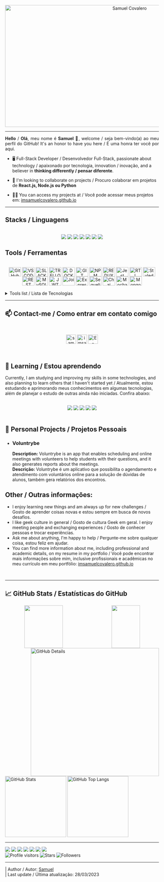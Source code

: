 <!--- Olá, meu readme é open source, fique à vontade para utilizá-lo como quiser! -->
<div align="center">
  <img src="https://media1.giphy.com/media/xUPGcEliCc7bETyfO8/giphy.gif?cid=ecf05e47frav76ll9v9irugtcgmxlo9q8i9zhdgd4zsab7pj&rid=giphy.gif&ct=g" alt="Samuel Covalero" width="800" height="400" />
</div>

--- 

<div align="justify"><b>Hello</b> / <b>Olá</b>, meu nome é <b>Samuel</b> 👋, welcome / seja bem-vindo(a) ao meu perfil do GitHub! It's an honor to have you here / É uma honra ter você por aqui.</div>

- 🖥️ Full-Stack Developer / Desenvolvedor Full-Stack, passionate about technology / apaixonado por tecnologia, innovation / inovação, and a believer in **thinking differently / pensar diferente**.

- 👯 I'm looking to collaborate on projects / Procuro colaborar em projetos de **React.js, Node.js ou Python**

- 👨‍💻 You can access my projects at / Você pode acessar meus projetos em: [imsamuelcovalero.github.io](https://imsamuelcovalero.github.io/)

---

## Stacks / Linguagens
<div align="center" style="display: inline_block"><br>
<a href="https://www.javascript.com/" target="_blank" title="JavaScript"><img src="https://img.shields.io/badge/JavaScript-323330?style=for-the-badge&logo=javascript&logoColor=F7DF1E" /></a>
<a href="https://reactjs.org/" target="_blank" title="React"><img src="https://img.shields.io/badge/React-20232A?style=for-the-badge&logo=react&logoColor=61DAFB" /></a>
<a href="https://www.w3.org/html/" target="_blank" title="HTML5"><img src="https://img.shields.io/badge/HTML5-E34F26?style=for-the-badge&logo=html5&logoColor=white" /></a>
<a href="https://www.w3.org/Style/CSS/" target="_blank" title="CSS3"><img src="https://img.shields.io/badge/CSS3-1572B6?style=for-the-badge&logo=css3&logoColor=white" /></a>
<a href="https://www.typescriptlang.org/" target="_blank" title="TypeScript"><img src="https://img.shields.io/badge/TypeScript-007ACC?style=for-the-badge&logo=typescript&logoColor=white" /></a>
<a href="https://nodejs.org/" target="_blank" title="Node.js"><img src="https://img.shields.io/badge/Node.js-339933?style=for-the-badge&logo=node.js&logoColor=white" /></a>
<a href="https://www.python.org/" target="_blank" title="Python"><img src="https://img.shields.io/badge/Python-3776AB?style=for-the-badge&logo=python&logoColor=white" /></a>
</div>

## Tools / Ferramentas
<div align="center" style="display: inline_block"><br>
  <a href="https://github.com/" target="_blank" title="GitHub"><img align="center" alt="GitHub" height="30" width="40" src="https://icones.pro/wp-content/uploads/2021/06/icone-github-bleu.png" /></a>
  <a href="https://code.visualstudio.com/" target="_blank" title="Visual Studio Code"><img align="center" alt="VSCODE" height="30" width="40" src="https://cdn.jsdelivr.net/gh/devicons/devicon/icons/visualstudio/visualstudio-plain.svg" /></a>
  <a href="https://slack.com/" target="_blank" title="Slack"><img align="center" alt="SLACK" height="30" width="40" src="https://cdn.jsdelivr.net/gh/devicons/devicon/icons/slack/slack-original.svg" /></a>
  <a href="https://trello.com/" target="_blank" title="Trello"><img align="center" alt="TRELLO" height="30" width="40" src="https://cdn.jsdelivr.net/gh/devicons/devicon/icons/trello/trello-plain.svg" /></a>
  <a href="https://www.docker.com/" target="_blank" title="Docker"><img align="center" alt="DOCKER" height="30" width="40" src="https://cdn.jsdelivr.net/gh/devicons/devicon/icons/docker/docker-plain.svg" /></a>
  <a href="https://git-scm.com/" target="_blank" title="Git"><img align="center" alt="GIT" height="30" width="40" src="https://cdn.jsdelivr.net/gh/devicons/devicon/icons/git/git-original.svg" /></a>
  <a href="https://www.npmjs.com/" target="_blank" title="NPM"><img align="center" alt="NPM Icon" height="30" width="40" src="https://cdn.jsdelivr.net/gh/devicons/devicon/icons/npm/npm-original-wordmark.svg" /></a>
  <a href="https://redux.js.org/" target="_blank" title="Redux"><img align="center" alt="REDUX" height="30" width="40" src="https://cdn.jsdelivr.net/gh/devicons/devicon/icons/redux/redux-original.svg" /></a>
  <a href="https://jestjs.io/" target="_blank" title="Jest"><img align="center" alt="Jest" height="30" width="40" src="https://cdn.jsdelivr.net/gh/devicons/devicon/icons/jest/jest-plain.svg" /></a>
  <a href="https://testing-library.com/docs/react-testing-library/intro/" target="_blank" title="React Testing Library"><img align="center" alt="RTL" height="30" width="40" src="https://external-preview.redd.it/ipDqIMGooKjcZY8gvo-SKMjV23dXdO4szBpoFFsSZQA.jpg?auto=webp&s=64fa5d043dc6b4f0dc9e3b40e0b8e221ceb7af5d"></a>
  <a href="https://styled-components.com/" target="_blank" title="Styled Components"><img align="center" alt="Styled Components" height="30" width="40" src="https://avatars.githubusercontent.com/u/20658825?s=200&v=4" /></a> 
  <a href="https://en.wikipedia.org/wiki/Representational_state_transfer" target="_blank" title="REST API"><img align="center" alt="REST API" height="30" width="40" src="https://keenethics.com/wp-content/uploads/2022/01/rest-api-1.svg"></a>
  <a href="https://www.mysql.com/" target="_blank" title="MySQL"><img align="center" alt="MySQL" height="30" width="40" src="https://cdn.jsdelivr.net/gh/devicons/devicon/icons/mysql/mysql-original.svg" /></a> 
  <a href="https://jwt.io/" target="_blank" title="JSON Web Token (JWT)"><img align="center" alt="JWT" height="30" width="40" src="https://img.icons8.com/color/480/java-web-token.png" /></a> 
  <a href="https://joi.dev/" target="_blank" title="Joi"><img align="center" alt="Joi" height="30" width="40" src="https://joi.dev/img/joiLogo.jpg" /></a> 
  <a href="https://expressjs.com/" target="_blank" title="Express.js"><img align="center" alt="Express" height="30" width="40" src="https://e7.pngegg.com/pngimages/212/722/png-clipart-web-development-express-js-javascript-software-framework-laravel-world-wide-web-purple-blue.png" /></a> 
  <a href="https://sequelize.org/" target="_blank" title="Sequelize"><img align="center" alt="Sequelize" height="30" width="40" src="https://cdn.jsdelivr.net/gh/devicons/devicon/icons/sequelize/sequelize-original.svg" /></a> 
  <a href="https://www.chaijs.com/" target="_blank" title="Chai"><img align="center" alt="Chai" height="30" width="40" src="https://avatars.githubusercontent.com/u/1515293?s=280&v=4" /></a> 
  <a href="https://mochajs.org/" target="_blank" title="Mocha"><img align="center" alt="Mocha" height="30" width="40" src="https://cdn.jsdelivr.net/gh/devicons/devicon/icons/mocha/mocha-plain.svg" /></a> 
  <a href="https://www.mongodb.com/" target="_blank" title="MongoDB"><img align="center" alt="MongoDB" height="30" width="40" src="https://cdn.jsdelivr.net/gh/devicons/devicon/icons/mongodb/mongodb-original.svg" /></a> 
</div><br>

<details>
<summary>Tools list / Lista de Tecnologias </summary><br>

  Github, VSCode, Slack, Trello, Docker, Git, NPM, Redux, Jest, RTL, Styled Components, REST API, MySQL, JWT, Joi, Express, Sequelize, Chai, Mocha, MongoDB

</details>

---

## 📫 Contact-me / Como entrar em contato comigo

<br />
<p align="center">
<a href="https://www.linkedin.com/in/samuelcovalero/" target="blank" title="LinkedIn"><img align="center" src="https://raw.githubusercontent.com/rahuldkjain/github-profile-readme-generator/master/src/images/icons/Social/linked-in-alt.svg" alt="samuelcovalero" height="30" width="32" /></a>
<a href="https://www.instagram.com/imsamuelcovalero/" target="blank" title="Instagram (em construção)"><img align="center" src="https://raw.githubusercontent.com/rahuldkjain/github-profile-readme-generator/master/src/images/icons/Social/instagram.svg" alt="imsamuelcovalero" height="30" width="32" /></a>
<a href="mailto:reis_samuel@hotmail.com" target="blank" title="reis_samuel@hotmail.com"><img align="center" src="https://icons.veryicon.com/png/System/Circle/hotmail.png" alt="E-mail" height="30" width="32" /></a>
</p>
<br />

## 🌱 Learning / Estou aprendendo

Currently, I am studying and improving my skills in some technologies, and also planning to learn others that I haven't started yet / Atualmente, estou estudando e aprimorando meus conhecimentos em algumas tecnologias, além de planejar o estudo de outras ainda não iniciadas. Confira abaixo:

<div align="center" style="display: inline_block"><br>
<a href="https://docs.microsoft.com/pt-br/dotnet/csharp/" target="_blank" title="C#"><img src="https://img.shields.io/badge/C%23-239120?style=for-the-badge&logo=c-sharp&logoColor=white" /></a>
<a href="https://angular.io/" target="_blank" title="Angular"><img src="https://img.shields.io/badge/Angular-DD0031?style=for-the-badge&logo=angular&logoColor=white" /></a>
<a href="https://www.java.com/pt-BR/" target="_blank" title="Java"><img src="https://img.shields.io/badge/Java-ED8B00?style=for-the-badge&logo=java&logoColor=white" /></a>
<img src="https://img.shields.io/badge/Machine%20Learning-FF6F00?style=for-the-badge&logo=Artificial Inteligence&logoColor=white" />
<img src="https://img.shields.io/badge/Artificial%20Intelligence-FF6F00?style=for-the-badge&logo=Artificial Inteligence&logoColor=white" />
</div><br >

## 🚀 Personal Projects / Projetos Pessoais

- ### Voluntrybe
  **Description:** Voluntrybe is an app that enables scheduling and online meetings with volunteers to help students with their questions, and it also generates reports about the meetings.<br />
  **Descrição:** Voluntrybe é um aplicativo que possibilita o agendamento e atendimento com voluntários online para a solução de dúvidas de alunos, também gera relatórios dos encontros.
  <br />

## Other / Outras informações:

- I enjoy learning new things and am always up for new challenges / Gosto de aprender coisas novas e estou sempre em busca de novos desafios.
- I like geek culture in general / Gosto de cultura Geek em geral.
I enjoy meeting people and exchanging experiences / Gosto de conhecer pessoas e trocar experiências.
- Ask me about anything, I'm happy to help / Pergunte-me sobre qualquer coisa, estou feliz em ajudar.
- You can find more information about me, including professional and academic details, on my resume in my portfolio / Você pode encontrar mais informações sobre mim, inclusive profissionais e acadêmicas no meu currículo em meu portfólio: [imsamuelcovalero.github.io](https://imsamuelcovalero.github.io/)
<br />

---

## 📈 GitHub Stats / Estatísticas do GitHub

<div align="center" style="display: inline_block" >
  <a href="https://github.com/holygato">
  <img height="140px" width="50%" align="left" margin="0" src="https://github-readme-stats-sigma-five.vercel.app/api?username=imsamuelcovalero&show_icons=true&theme=gotham&include_all_commits=true&count_private=true&hide=issues&locale=pt-br"/>
  <img height="140px" align="right" width="43%" margin="0" src="https://github-readme-stats-sigma-five.vercel.app/api/top-langs/?username=imsamuelcovalero&layout=compact&langs_count=7&theme=gotham&locale=pt-br"/>
<!--   <img height="140px" width="50%" align="left" margin="0" src="https://github-readme-stats.vercel.app/api?username=imsamuelcovalero&show=true&theme=gotham&include_all_commits=true&count_private=true&hide=issues&locale=pt-br"/> 
  <img height="140px" align="right" width="43%" margin="0" src="https://github-readme-stats.vercel.app/api/top-langs/?username=imsamuelcovalero&layout=compact&langs_count=7&theme=gotham&locale=pt-br"/> -->
  </a>
</div>

<br /><br /><br /><br /><br /><br />

<div style="display: inline_block" >
<img align="right" alt="GitHub Details" width="420px" src="http://github-profile-summary-cards.vercel.app/api/cards/profile-details?username=imsamuelcovalero&theme=github_dark"/>
<img alt="GitHub Stats" width="200px" src="http://github-profile-summary-cards.vercel.app/api/cards/stats?username=imsamuelcovalero&theme=github_dark"/>
<img alt="GitHub Top Langs" width="200px" src="http://github-profile-summary-cards.vercel.app/api/cards/repos-per-language?username=imsamuelcovalero&theme=github_dark"/>
</div>

---

<div>
<img src="https://img.shields.io/badge/Python-Enthusiast-blue?logo=Python"/>
<img src="https://img.shields.io/badge/JavaScript-Expert-blue"/>
<img src="https://img.shields.io/badge/TDD-Enthusiast-blue"/>
<img src="https://img.shields.io/badge/Clean%20Code-Evangelist-blue"/>
<img src="https://img.shields.io/badge/Open%20Source-Lover-blue"/>
<img src="https://img.shields.io/badge/AI-Enthusiast-blue"/>
<img src="https://img.shields.io/badge/CSharp-Enthusiast-blue"/>
<br />
<img alt="Profile visitors" src="https://komarev.com/ghpvc/?username=imsamuelcovalero"/>
<img alt="Stars" src="https://img.shields.io/github/stars/imsamuelcovalero?style=social"/>
<img alt="Followers" src="https://img.shields.io/github/followers/imsamuelcovalero?style=social"/>
</div>

---

<div>
| Author / Autor: <a href="https://github.com/imsamuelcovalero" target="_blank">Samuel</a>
<br />
| Last update / Última atualização: 28/03/2023
</div>


